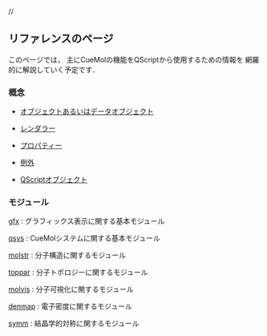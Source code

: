 
//
## リファレンスのページ
このページでは，
主にCueMolの機能をQScriptから使用するための情報を
網羅的に解説していく予定です．
### 概念

-  [オブジェクトあるいはデータオブジェクト](./Ref/Object)

-  [レンダラー](./Ref/Renderer)

-  [プロパティー](./Ref/Property)

-  [例外](./Ref/Exception)

-  [QScriptオブジェクト](./Ref/QScriptObject)
### モジュール

[gfx](./Ref/gfx)
:   グラフィックス表示に関する基本モジュール

[qsys](./Ref/qsys)
:   CueMolシステムに関する基本モジュール

[molstr](./Ref/molstr)
:   分子構造に関するモジュール

[toppar](./Ref/toppar)
:   分子トポロジーに関するモジュール

[molvis](./Ref/molvis)
:   分子可視化に関するモジュール

[denmap](./Ref/denmap)
:   電子密度に関するモジュール

[symm](./Ref/symm)
:   結晶学的対称に関するモジュール

